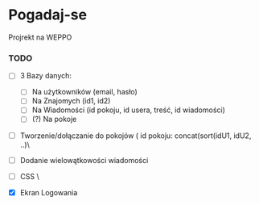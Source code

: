 # Pogadaj-se
Projrekt na WEPPO
### TODO

- [ ] 3 Bazy danych:
    - [ ] Na użytkowników (email, hasło)
    - [ ] Na Znajomych (id1, id2)
    - [ ] Na Wiadomości (id pokoju, id usera, treść, id wiadomości)
    - [ ] (?) Na pokoje

- [ ] Tworzenie/dołączanie do pokojów ( id pokoju: concat(sort(idU1, idU2, ..)\
- [ ] Dodanie wielowątkowości wiadomości
- [ ] CSS \
- [x] Ekran Logowania



